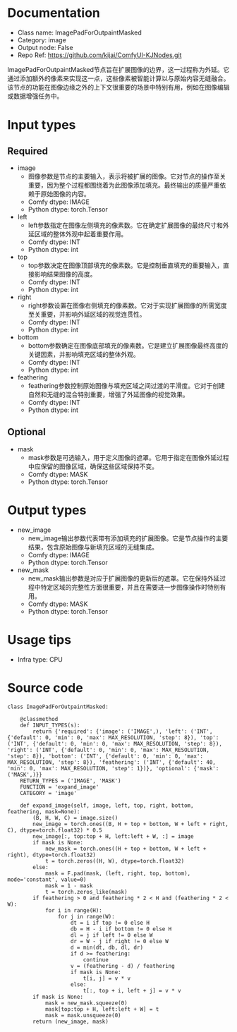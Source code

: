 # Documentation
- Class name: ImagePadForOutpaintMasked
- Category: image
- Output node: False
- Repo Ref: https://github.com/kijai/ComfyUI-KJNodes.git

ImagePadForOutpaintMasked节点旨在扩展图像的边界，这一过程称为外延。它通过添加额外的像素来实现这一点，这些像素被智能计算以与原始内容无缝融合。该节点的功能在图像边缘之外的上下文很重要的场景中特别有用，例如在图像编辑或数据增强任务中。

# Input types
## Required
- image
    - 图像参数是节点的主要输入，表示将被扩展的图像。它对节点的操作至关重要，因为整个过程都围绕着为此图像添加填充。最终输出的质量严重依赖于原始图像的内容。
    - Comfy dtype: IMAGE
    - Python dtype: torch.Tensor
- left
    - left参数指定在图像左侧填充的像素数。它在确定扩展图像的最终尺寸和外延区域的整体外观中起着重要作用。
    - Comfy dtype: INT
    - Python dtype: int
- top
    - top参数决定在图像顶部填充的像素数。它是控制垂直填充的重要输入，直接影响结果图像的高度。
    - Comfy dtype: INT
    - Python dtype: int
- right
    - right参数设置在图像右侧填充的像素数。它对于实现扩展图像的所需宽度至关重要，并影响外延区域的视觉连贯性。
    - Comfy dtype: INT
    - Python dtype: int
- bottom
    - bottom参数确定在图像底部填充的像素数。它是建立扩展图像最终高度的关键因素，并影响填充区域的整体外观。
    - Comfy dtype: INT
    - Python dtype: int
- feathering
    - feathering参数控制原始图像与填充区域之间过渡的平滑度。它对于创建自然和无缝的混合特别重要，增强了外延图像的视觉效果。
    - Comfy dtype: INT
    - Python dtype: int
## Optional
- mask
    - mask参数是可选输入，用于定义图像的遮罩。它用于指定在图像外延过程中应保留的图像区域，确保这些区域保持不变。
    - Comfy dtype: MASK
    - Python dtype: torch.Tensor

# Output types
- new_image
    - new_image输出参数代表带有添加填充的扩展图像。它是节点操作的主要结果，包含原始图像与新填充区域的无缝集成。
    - Comfy dtype: IMAGE
    - Python dtype: torch.Tensor
- new_mask
    - new_mask输出参数是对应于扩展图像的更新后的遮罩。它在保持外延过程中特定区域的完整性方面很重要，并且在需要进一步图像操作时特别有用。
    - Comfy dtype: MASK
    - Python dtype: torch.Tensor

# Usage tips
- Infra type: CPU

# Source code
```
class ImagePadForOutpaintMasked:

    @classmethod
    def INPUT_TYPES(s):
        return {'required': {'image': ('IMAGE',), 'left': ('INT', {'default': 0, 'min': 0, 'max': MAX_RESOLUTION, 'step': 8}), 'top': ('INT', {'default': 0, 'min': 0, 'max': MAX_RESOLUTION, 'step': 8}), 'right': ('INT', {'default': 0, 'min': 0, 'max': MAX_RESOLUTION, 'step': 8}), 'bottom': ('INT', {'default': 0, 'min': 0, 'max': MAX_RESOLUTION, 'step': 8}), 'feathering': ('INT', {'default': 40, 'min': 0, 'max': MAX_RESOLUTION, 'step': 1})}, 'optional': {'mask': ('MASK',)}}
    RETURN_TYPES = ('IMAGE', 'MASK')
    FUNCTION = 'expand_image'
    CATEGORY = 'image'

    def expand_image(self, image, left, top, right, bottom, feathering, mask=None):
        (B, H, W, C) = image.size()
        new_image = torch.ones((B, H + top + bottom, W + left + right, C), dtype=torch.float32) * 0.5
        new_image[:, top:top + H, left:left + W, :] = image
        if mask is None:
            new_mask = torch.ones((H + top + bottom, W + left + right), dtype=torch.float32)
            t = torch.zeros((H, W), dtype=torch.float32)
        else:
            mask = F.pad(mask, (left, right, top, bottom), mode='constant', value=0)
            mask = 1 - mask
            t = torch.zeros_like(mask)
        if feathering > 0 and feathering * 2 < H and (feathering * 2 < W):
            for i in range(H):
                for j in range(W):
                    dt = i if top != 0 else H
                    db = H - i if bottom != 0 else H
                    dl = j if left != 0 else W
                    dr = W - j if right != 0 else W
                    d = min(dt, db, dl, dr)
                    if d >= feathering:
                        continue
                    v = (feathering - d) / feathering
                    if mask is None:
                        t[i, j] = v * v
                    else:
                        t[:, top + i, left + j] = v * v
        if mask is None:
            mask = new_mask.squeeze(0)
            mask[top:top + H, left:left + W] = t
            mask = mask.unsqueeze(0)
        return (new_image, mask)
```